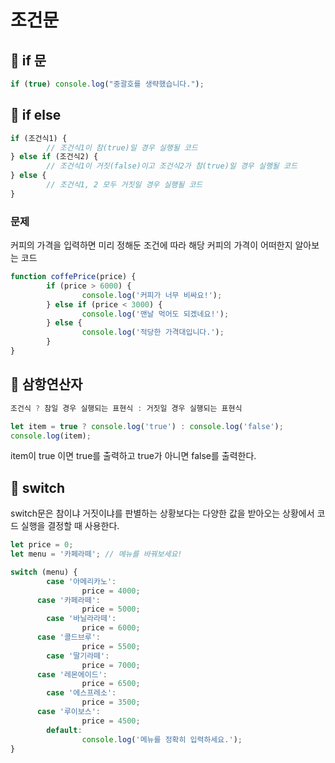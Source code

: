 # 조건문
## 🍒 if 문
```js
if (true) console.log("중괄호를 생략했습니다.");
```
## 🍒 if else
```js
if (조건식1) {
		// 조건식1이 참(true)일 경우 실행될 코드
} else if (조건식2) {
		// 조건식1이 거짓(false)이고 조건식2가 참(true)일 경우 실행될 코드
} else {
		// 조건식1, 2 모두 거짓일 경우 실행될 코드
}
```

### 문제
커피의 가격을 입력하면 미리 정해둔 조건에 따라 해당 커피의 가격이 어떠한지 알아보는 코드
```js
function coffePrice(price) {
		if (price > 6000) {
				console.log('커피가 너무 비싸요!');
		} else if (price < 3000) {
				console.log('맨날 먹어도 되겠네요!');
		} else {
				console.log('적당한 가격대입니다.');
		}
}
```

## 🍒 삼항연산자
```js
조건식 ? 참일 경우 실행되는 표현식 : 거짓일 경우 실행되는 표현식
```

```js
let item = true ? console.log('true') : console.log('false');
console.log(item);
```
item이 true 이면 true를 출력하고 true가 아니면 false를 출력한다.

## 🍒 switch
switch문은 참이냐 거짓이냐를 판별하는 상황보다는 다양한 값을 받아오는 상황에서 코드 실행을 결정할 때 사용한다.
```js
let price = 0;
let menu = '카페라떼'; // 메뉴를 바꿔보세요!

switch (menu) {
		case '아메리카노':
				price = 4000;
	  case '카페라떼':
				price = 5000;
		case '바닐라라떼':
				price = 6000;
	  case '콜드브루':
				price = 5500;
		case '딸기라떼':
				price = 7000;
	  case '레몬에이드':
				price = 6500;
		case '에스프레소':
				price = 3500;
	  case '루이보스':
				price = 4500;
		default:
				console.log('메뉴를 정확히 입력하세요.');
}
```
